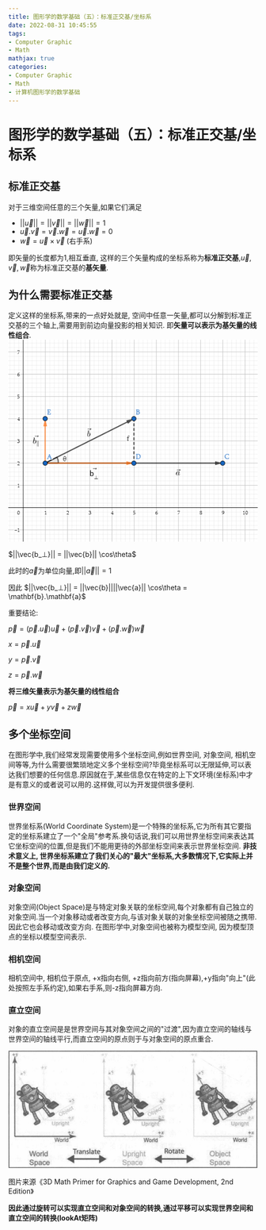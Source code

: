```yaml
---
title: 图形学的数学基础（五）：标准正交基/坐标系
date: 2022-08-31 10:45:55
tags:
- Computer Graphic
- Math
mathjax: true
categories:
- Computer Graphic
- Math
- 计算机图形学的数学基础
---
```


# 图形学的数学基础（五）：标准正交基/坐标系

## 标准正交基

对于三维空间任意的三个矢量,如果它们满足

- $||\vec{u}|| = ||\vec{v}|| = ||\vec{w}|| = 1$
- $\vec{u}.\vec{v} = \vec{v}.\vec{w} = \vec{u}.\vec{w} = 0$
- $\vec{w} = \vec{u} \times \vec{v}$ (右手系)

即矢量的长度都为1,相互垂直, 这样的三个矢量构成的坐标系称为**标准正交基**,$\vec{u} ,\vec{v},\vec{w}$称为标准正交基的**基矢量**.

## 为什么需要标准正交基

定义这样的坐标系,带来的一点好处就是, 空间中任意一矢量,都可以分解到标准正交基的三个轴上,需要用到前边向量投影的相关知识. 即**矢量可以表示为基矢量的线性组合**.
![alt](图形学的数学基础（五）：标准正交基-坐标系/1.jpg)

$||\vec{b_⊥}|| = ||\vec{b}|| \cos\theta$

此时的$\vec{a}$为单位向量,即$||\vec{a}|| = 1$

因此 $||\vec{b_⊥}|| = ||\vec{b}||||\vec{a}|| \cos\theta = \mathbf{b}.\mathbf{a}$

重要结论:

$\vec{p} = (\vec{p}.\vec{u})\vec{u} + (\vec{p}.\vec{v})\vec{v} + (\vec{p}.\vec{w})\vec{w}$

$x = \vec{p}.\vec{u}$ 

$y = \vec{p}.\vec{v}$

$z = \vec{p}.\vec{w}$

**将三维矢量表示为基矢量的线性组合**

$\vec{p} = x\vec{u} + y\vec{v} + z\vec{w}$


## 多个坐标空间
在图形学中,我们经常发现需要使用多个坐标空间,例如世界空间, 对象空间, 相机空间等等,为什么需要很繁琐地定义多个坐标空间?毕竟坐标系可以无限延伸,可以表达我们想要的任何信息.原因就在于,某些信息仅在特定的上下文环境(坐标系)中才是有意义的或者说可以用的.这样做,可以为开发提供很多便利.

### 世界空间
世界坐标系(World Coordinate System)是一个特殊的坐标系,它为所有其它要指定的坐标系建立了一个"全局"参考系.换句话说,我们可以用世界坐标空间来表达其它坐标空间的位置,但是我们不能用更待的外部坐标空间来表示世界坐标空间.
**非技术意义上, 世界坐标系建立了我们关心的"最大"坐标系,大多数情况下,它实际上并不是整个世界,而是由我们定义的.**

### 对象空间
对象空间(Object Space)是与特定对象关联的坐标空间,每个对象都有自己独立的对象空间.当一个对象移动或者改变方向,与该对象关联的对象坐标空间被随之携带.因此它也会移动或改变方向.
在图形学中,对象空间也被称为模型空间, 因为模型顶点的坐标以模型空间表示.

### 相机空间
相机空间中, 相机位于原点, +x指向右侧, +z指向前方(指向屏幕),+y指向"向上"(此处按照左手系约定),如果右手系,则-z指向屏幕方向.

### 直立空间
对象的直立空间是是世界空间与其对象空间之间的"过渡",因为直立空间的轴线与世界空间的轴线平行,而直立空间的原点则于与对象空间的原点重合.


![alt](图形学的数学基础（五）：标准正交基-坐标系/2.png)

图片来源《3D Math Primer for Graphics and Game Development, 2nd Edition》

**因此通过旋转可以实现直立空间和对象空间的转换,通过平移可以实现世界空间和直立空间的转换(lookAt矩阵)**
      
